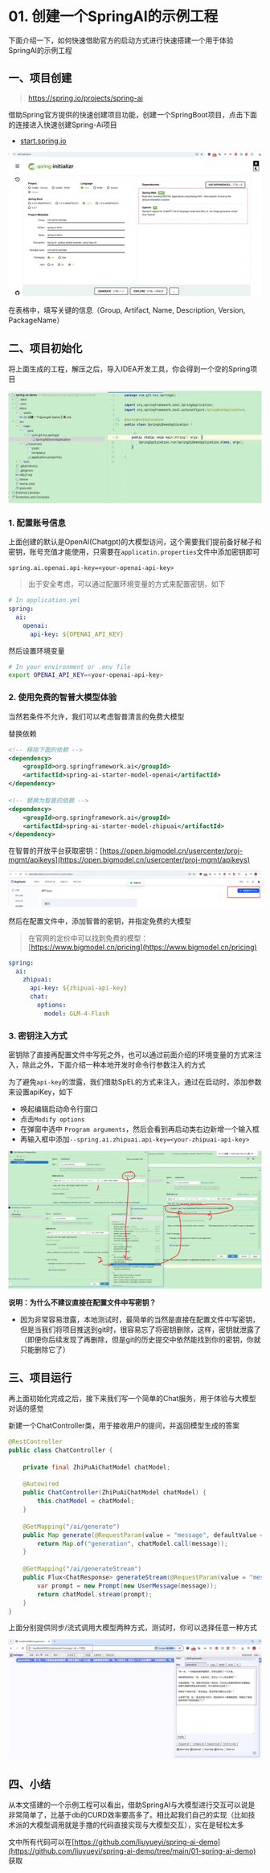 # 01. 创建一个SpringAI的示例工程

下面介绍一下，如何快速借助官方的启动方式进行快速搭建一个用于体验SpringAI的示例工程

## 一、项目创建

> https://spring.io/projects/spring-ai

借助Spring官方提供的快速创建项目功能，创建一个SpringBoot项目，点击下面的连接进入快速创建Spring-Ai项目

- [start.spring.io](https://start.spring.io/#!type=maven-project&language=java&platformVersion=3.3.4&packaging=jar&jvmVersion=17&groupId=spring.ai.example&artifactId=spring-ai-demo&name=spring-ai-demo&description=Spring%20AI%20%2C%20getting%20started%20example%2C%20using%20Open%20AI&packageName=spring.ai.example.spring-ai-demo&dependencies=web,spring-ai-openai)

![](./static/01-1.webp)

在表格中，填写关键的信息（Group, Artifact, Name, Description, Version, PackageName）

## 二、项目初始化

将上面生成的工程，解压之后，导入IDEA开发工具，你会得到一个空的Spring项目

![](./static/01-2.webp)

### 1. 配置账号信息

上面创建的默认是OpenAI(Chatgpt)的大模型访问，这个需要我们提前备好梯子和密钥，账号充值才能使用，只需要在`applicatin.properties`文件中添加密钥即可

```properties
spring.ai.openai.api-key=<your-openai-api-key>
```

> 出于安全考虑，可以通过配置环境变量的方式来配置密钥，如下

```yaml
# In application.yml
spring:
  ai:
    openai:
      api-key: ${OPENAI_API_KEY}
```

然后设置环境变量

```bash
# In your environment or .env file
export OPENAI_API_KEY=<your-openai-api-key>
```

### 2. 使用免费的智普大模型体验

当然若条件不允许，我们可以考虑智普清言的免费大模型

替换依赖

```xml
<!-- 移除下面的依赖 -->
<dependency>
    <groupId>org.springframework.ai</groupId>
    <artifactId>spring-ai-starter-model-openai</artifactId>
</dependency>

<!-- 替换为智普的依赖 -->
<dependency>
    <groupId>org.springframework.ai</groupId>
    <artifactId>spring-ai-starter-model-zhipuai</artifactId>
</dependency>
```

在智普的开放平台获取密钥：[https://open.bigmodel.cn/usercenter/proj-mgmt/apikeys](https://open.bigmodel.cn/usercenter/proj-mgmt/apikeys)

![](./static/01-3.webp)

然后在配置文件中，添加智普的密钥，并指定免费的大模型

> 在官网的定价中可以找到免费的模型：[https://www.bigmodel.cn/pricing](https://www.bigmodel.cn/pricing) 

```yaml
spring:
  ai:
    zhipuai:
      api-key: ${zhipuai-api-key}
      chat:
        options:
          model: GLM-4-Flash
```

### 3. 密钥注入方式

密钥除了直接再配置文件中写死之外，也可以通过前面介绍的环境变量的方式来注入，除此之外，下面介绍一种本地开发时命令行参数注入的方式

为了避免`api-key`的泄露，我们借助SpEL的方式来注入，通过在启动时，添加参数来设置apiKey，如下

- 唤起编辑启动命令行窗口
- 点击`Modify options`
- 在弹窗中选中 `Program arguments`，然后会看到再启动类右边新增一个输入框
- 再输入框中添加`--spring.ai.zhipuai.api-key=<your-zhipuai-api-key>`

![](./static/01-4.webp)

**说明：为什么不建议直接在配置文件中写密钥？**

- 因为非常容易泄露，本地测试时，最简单的当然是直接在配置文件中写密钥，但是当我们将项目推送到git时，很容易忘了将密钥删除，这样，密钥就泄露了（即便你后续发现了再删除，但是git的历史提交中依然能找到你的密钥，你就只能删除它了）

## 三、项目运行

再上面初始化完成之后，接下来我们写一个简单的Chat服务，用于体验与大模型对话的感觉

新建一个ChatController类，用于接收用户的提问，并返回模型生成的答案

```java
@RestController
public class ChatController {

    private final ZhiPuAiChatModel chatModel;

    @Autowired
    public ChatController(ZhiPuAiChatModel chatModel) {
        this.chatModel = chatModel;
    }

    @GetMapping("/ai/generate")
    public Map generate(@RequestParam(value = "message", defaultValue = "Tell me a joke") String message) {
        return Map.of("generation", chatModel.call(message));
    }

    @GetMapping("/ai/generateStream")
    public Flux<ChatResponse> generateStream(@RequestParam(value = "message", defaultValue = "Tell me a joke") String message) {
        var prompt = new Prompt(new UserMessage(message));
        return chatModel.stream(prompt);
    }
}
```

上面分别提供同步/流式调用大模型两种方式，测试时，你可以选择任意一种方式

![](./static/01-5.webp)


## 四、小结

从本文搭建的一个示例工程可以看出，借助SpringAI与大模型进行交互可以说是非常简单了，比基于db的CURD效率要高多了。相比起我们自己的实现（比如技术派的大模型调用就是手撸的代码直接实现与大模型交互），实在是轻松太多

文中所有代码可以在[https://github.com/liuyueyi/spring-ai-demo](https://github.com/liuyueyi/spring-ai-demo/tree/main/01-spring-ai-demo) 获取

